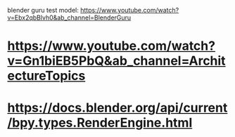 
blender guru test model:
https://www.youtube.com/watch?v=Ebx2qbBlvh0&ab_channel=BlenderGuru

# https://www.youtube.com/watch?v=Gn1biEB5PbQ&ab_channel=ArchitectureTopics



# https://docs.blender.org/api/current/bpy.types.RenderEngine.html